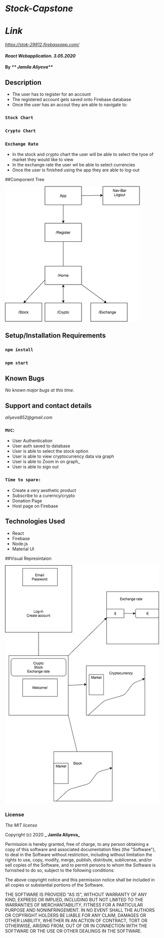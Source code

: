 # _Stock-Capstone_

# _Link_
 _https://stok-29912.firebaseapp.com/_


#### _React Webapplication. 3.05.2020_

#### By _** Jamila Aliyeva**_


## Description
- The user has to register for an account 
- The registered account gets saved onto Firebase database 
- Once the user has an accout they are able to navigate to:
### `Stock Chart`
### `Crypto Chart`
### `Exchange Rate` 
- In the stock and crypto chart the user will be able to select the tyoe of market they would like to view
- In the exchange rate the user wil be able to select currencies 
- Once the user is finished using the app they are able to log-out

##Component Tree

![](Diagram.png)

## Setup/Installation Requirements

### `npm install`
### `npm start`


## Known Bugs

_No known major bugs at this time._

## Support and contact details

_aliyeva852@gmail.com_



### `MVC`: 
- User Authentication
- User auth saved to database
- User is able to select the stock option
- User is able to view cryptocurrency data via graph
- User is able to Zoom in on graph_
- User is able to sign out


### `Time to spare:` 
-  Create a very aesthetic product 
- Subscribe to a curerncy/crypto
- Donation Page
- Host page on Firebase

## Technologies Used

- React
- Firebase
- Node.js 
- Material UI 

##Visual Represintaion

![](Visual.png)


### License

*The MIT license*

Copyright (c) 2020 **_ Jamila Aliyeva_**

Permission is hereby granted, free of charge, 
to any person obtaining a copy of this software and 
associated documentation files (the "Software"), to 
deal in the Software without restriction, including 
without limitation the rights to use, copy, modify, 
merge, publish, distribute, sublicense, and/or sell 
copies of the Software, and to permit persons to whom 
the Software is furnished to do so, 
subject to the following conditions:

The above copyright notice and this permission notice 
shall be included in all copies or substantial portions of the Software.

THE SOFTWARE IS PROVIDED "AS IS", WITHOUT WARRANTY OF ANY KIND, 
EXPRESS OR IMPLIED, INCLUDING BUT NOT LIMITED TO THE WARRANTIES 
OF MERCHANTABILITY, FITNESS FOR A PARTICULAR PURPOSE AND NONINFRINGEMENT. 
IN NO EVENT SHALL THE AUTHORS OR COPYRIGHT HOLDERS BE LIABLE FOR 
ANY CLAIM, DAMAGES OR OTHER LIABILITY, WHETHER IN AN ACTION OF CONTRACT, 
TORT OR OTHERWISE, ARISING FROM, OUT OF OR IN CONNECTION WITH THE 
SOFTWARE OR THE USE OR OTHER DEALINGS IN THE SOFTWARE.
 


